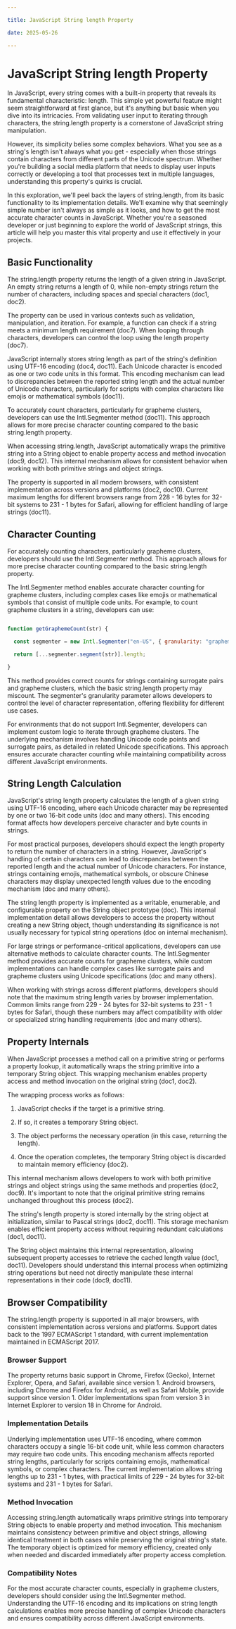 ```yaml
---

title: JavaScript String length Property

date: 2025-05-26

---
```



# JavaScript String length Property

In JavaScript, every string comes with a built-in property that reveals its fundamental characteristic: length. This simple yet powerful feature might seem straightforward at first glance, but it's anything but basic when you dive into its intricacies. From validating user input to iterating through characters, the string.length property is a cornerstone of JavaScript string manipulation.

However, its simplicity belies some complex behaviors. What you see as a string's length isn't always what you get - especially when those strings contain characters from different parts of the Unicode spectrum. Whether you're building a social media platform that needs to display user inputs correctly or developing a tool that processes text in multiple languages, understanding this property's quirks is crucial.

In this exploration, we'll peel back the layers of string.length, from its basic functionality to its implementation details. We'll examine why that seemingly simple number isn't always as simple as it looks, and how to get the most accurate character counts in JavaScript. Whether you're a seasoned developer or just beginning to explore the world of JavaScript strings, this article will help you master this vital property and use it effectively in your projects.


## Basic Functionality

The string.length property returns the length of a given string in JavaScript. An empty string returns a length of 0, while non-empty strings return the number of characters, including spaces and special characters (doc1, doc2).

The property can be used in various contexts such as validation, manipulation, and iteration. For example, a function can check if a string meets a minimum length requirement (doc7). When looping through characters, developers can control the loop using the length property (doc7).

JavaScript internally stores string length as part of the string's definition using UTF-16 encoding (doc4, doc11). Each Unicode character is encoded as one or two code units in this format. This encoding mechanism can lead to discrepancies between the reported string length and the actual number of Unicode characters, particularly for scripts with complex characters like emojis or mathematical symbols (doc11).

To accurately count characters, particularly for grapheme clusters, developers can use the Intl.Segmenter method (doc11). This approach allows for more precise character counting compared to the basic string.length property.

When accessing string.length, JavaScript automatically wraps the primitive string into a String object to enable property access and method invocation (doc9, doc12). This internal mechanism allows for consistent behavior when working with both primitive strings and object strings.

The property is supported in all modern browsers, with consistent implementation across versions and platforms (doc2, doc10). Current maximum lengths for different browsers range from 228 - 16 bytes for 32-bit systems to 231 - 1 bytes for Safari, allowing for efficient handling of large strings (doc11).


## Character Counting

For accurately counting characters, particularly grapheme clusters, developers should use the Intl.Segmenter method. This approach allows for more precise character counting compared to the basic string.length property.

The Intl.Segmenter method enables accurate character counting for grapheme clusters, including complex cases like emojis or mathematical symbols that consist of multiple code units. For example, to count grapheme clusters in a string, developers can use:

```javascript

function getGraphemeCount(str) {

  const segmenter = new Intl.Segmenter("en-US", { granularity: "grapheme" });

  return [...segmenter.segment(str)].length;

}

```

This method provides correct counts for strings containing surrogate pairs and grapheme clusters, which the basic string.length property may miscount. The segmenter's granularity parameter allows developers to control the level of character representation, offering flexibility for different use cases.

For environments that do not support Intl.Segmenter, developers can implement custom logic to iterate through grapheme clusters. The underlying mechanism involves handling Unicode code points and surrogate pairs, as detailed in related Unicode specifications. This approach ensures accurate character counting while maintaining compatibility across different JavaScript environments.


## String Length Calculation

JavaScript's string length property calculates the length of a given string using UTF-16 encoding, where each Unicode character may be represented by one or two 16-bit code units (doc and many others). This encoding format affects how developers perceive character and byte counts in strings.

For most practical purposes, developers should expect the length property to return the number of characters in a string. However, JavaScript's handling of certain characters can lead to discrepancies between the reported length and the actual number of Unicode characters. For instance, strings containing emojis, mathematical symbols, or obscure Chinese characters may display unexpected length values due to the encoding mechanism (doc and many others).

The string length property is implemented as a writable, enumerable, and configurable property on the String object prototype (doc). This internal implementation detail allows developers to access the property without creating a new String object, though understanding its significance is not usually necessary for typical string operations (doc on internal mechanism).

For large strings or performance-critical applications, developers can use alternative methods to calculate character counts. The Intl.Segmenter method provides accurate counts for grapheme clusters, while custom implementations can handle complex cases like surrogate pairs and grapheme clusters using Unicode specifications (doc and many others).

When working with strings across different platforms, developers should note that the maximum string length varies by browser implementation. Common limits range from 229 - 24 bytes for 32-bit systems to 231 - 1 bytes for Safari, though these numbers may affect compatibility with older or specialized string handling requirements (doc and many others).


## Property Internals

When JavaScript processes a method call on a primitive string or performs a property lookup, it automatically wraps the string primitive into a temporary String object. This wrapping mechanism enables property access and method invocation on the original string (doc1, doc2).

The wrapping process works as follows:

1. JavaScript checks if the target is a primitive string.

2. If so, it creates a temporary String object.

3. The object performs the necessary operation (in this case, returning the length).

4. Once the operation completes, the temporary String object is discarded to maintain memory efficiency (doc2).

This internal mechanism allows developers to work with both primitive strings and object strings using the same methods and properties (doc2, doc9). It's important to note that the original primitive string remains unchanged throughout this process (doc2).

The string's length property is stored internally by the string object at initialization, similar to Pascal strings (doc2, doc11). This storage mechanism enables efficient property access without requiring redundant calculations (doc1, doc11).

The String object maintains this internal representation, allowing subsequent property accesses to retrieve the cached length value (doc1, doc11). Developers should understand this internal process when optimizing string operations but need not directly manipulate these internal representations in their code (doc9, doc11).


## Browser Compatibility

The string.length property is supported in all major browsers, with consistent implementation across versions and platforms. Support dates back to the 1997 ECMAScript 1 standard, with current implementation maintained in ECMAScript 2017.


### Browser Support

The property returns basic support in Chrome, Firefox (Gecko), Internet Explorer, Opera, and Safari, available since version 1. Android browsers, including Chrome and Firefox for Android, as well as Safari Mobile, provide support since version 1. Older implementations span from version 3 in Internet Explorer to version 18 in Chrome for Android.


### Implementation Details

Underlying implementation uses UTF-16 encoding, where common characters occupy a single 16-bit code unit, while less common characters may require two code units. This encoding mechanism affects reported string lengths, particularly for scripts containing emojis, mathematical symbols, or complex characters. The current implementation allows string lengths up to 231 - 1 bytes, with practical limits of 229 - 24 bytes for 32-bit systems and 231 - 1 bytes for Safari.


### Method Invocation

Accessing string.length automatically wraps primitive strings into temporary String objects to enable property and method invocation. This mechanism maintains consistency between primitive and object strings, allowing identical treatment in both cases while preserving the original string's state. The temporary object is optimized for memory efficiency, created only when needed and discarded immediately after property access completion.


### Compatibility Notes

For the most accurate character counts, especially in grapheme clusters, developers should consider using the Intl.Segmenter method. Understanding the UTF-16 encoding and its implications on string length calculations enables more precise handling of complex Unicode characters and ensures compatibility across different JavaScript environments.

